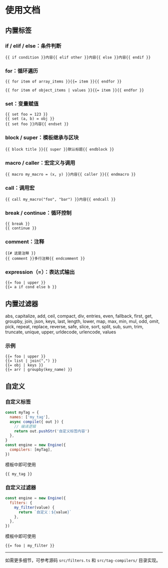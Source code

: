 # 使用文档

## 内置标签

### **if / elif / else**：条件判断

```janja
{{ if condition }}内容{{ elif other }}内容{{ else }}内容{{ endif }}
```

### **for**：循环遍历

```janja
{{ for item of array_items }}{{= item }}{{ endfor }}
```

```janja
{{ for item of object_items | values }}{{= item }}{{ endfor }}
```

### **set**：变量赋值

```janja
{{ set foo = 123 }}
{{ set (a, b) = obj }}
{{ set foo }}内容{{ endset }}
```

### **block / super**：模板继承与区块

```janja
{{ block title }}{{ super }}默认标题{{ endblock }}
```

### **macro / caller**：宏定义与调用

```janja
{{ macro my_macro = (x, y) }}内容{{ caller }}{{ endmacro }}
```

### **call**：调用宏

```janja
{{ call my_macro("foo", "bar") }}内容{{ endcall }}
```

### **break / continue**：循环控制

```janja
{{ break }}
{{ continue }}
```

### **comment**：注释

```janja
{{# 这是注释 }}
{{ comment }}多行注释{{ endcomment }}
```

### **expression（=）**：表达式输出

```janja
{{= foo | upper }}
{{= a if cond else b }}
```

## 内置过滤器

abs, capitalize, add, ceil, compact, div, entries, even, fallback, first, get, groupby, join, json, keys, last, length, lower, map, max, min, mul, odd, omit, pick, repeat, replace, reverse, safe, slice, sort, split, sub, sum, trim, truncate, unique, upper, urldecode, urlencode, values

### 示例

```janja
{{= foo | upper }}
{{= list | join(",") }}
{{= obj | keys }}
{{= arr | groupby(key_name) }}
```

## 自定义

### 自定义标签

```javascript
const myTag = {
  names: ['my_tag'],
  async compile({ out }) {
    // 编译逻辑
    return out.pushStr('自定义标签内容')
  },
}
const engine = new Engine({
  compilers: [myTag],
})
```

模板中即可使用

```janja
{{ my_tag }}
```

### 自定义过滤器

```javascript
const engine = new Engine({
  filters: {
    my_filter(value) {
      return `自定义：${value}`
    },
  },
})
```

模板中即可使用

```janja
{{= foo | my_filter }}
```

---

如需更多细节，可参考源码 `src/filters.ts` 和 `src/tag-compilers/` 目录实现。
